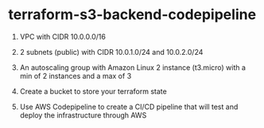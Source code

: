 # terraform-s3-backend-codepipeline

1. VPC with CIDR 10.0.0.0/16

2. 2 subnets (public) with CIDR 10.0.1.0/24 and 10.0.2.0/24

3. An autoscaling group with Amazon Linux 2 instance (t3.micro) with a min of 2 instances and a max of 3

4. Create a bucket to store your terraform state

5. Use AWS Codepipeline to create a CI/CD pipeline that will test and deploy the infrastructure through AWS